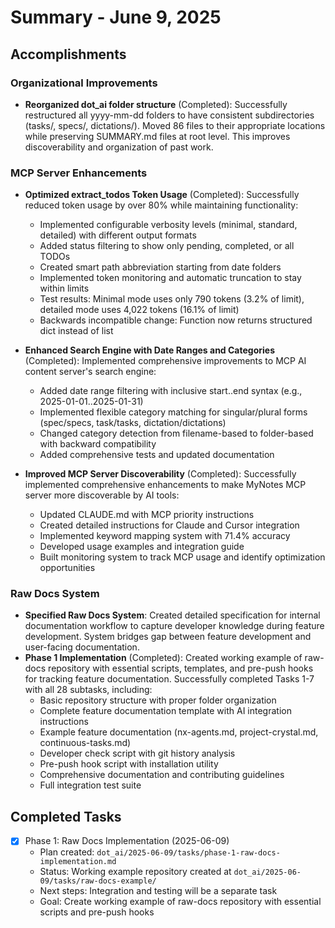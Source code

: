 # Summary - June 9, 2025

## Accomplishments

### Organizational Improvements
- **Reorganized dot_ai folder structure** (Completed): Successfully restructured all yyyy-mm-dd folders to have consistent subdirectories (tasks/, specs/, dictations/). Moved 86 files to their appropriate locations while preserving SUMMARY.md files at root level. This improves discoverability and organization of past work.

### MCP Server Enhancements
- **Optimized extract_todos Token Usage** (Completed): Successfully reduced token usage by over 80% while maintaining functionality:
  - Implemented configurable verbosity levels (minimal, standard, detailed) with different output formats
  - Added status filtering to show only pending, completed, or all TODOs
  - Created smart path abbreviation starting from date folders
  - Implemented token monitoring and automatic truncation to stay within limits
  - Test results: Minimal mode uses only 790 tokens (3.2% of limit), detailed mode uses 4,022 tokens (16.1% of limit)
  - Backwards incompatible change: Function now returns structured dict instead of list

- **Enhanced Search Engine with Date Ranges and Categories** (Completed): Implemented comprehensive improvements to MCP AI content server's search engine:
  - Added date range filtering with inclusive start..end syntax (e.g., 2025-01-01..2025-01-31)
  - Implemented flexible category matching for singular/plural forms (spec/specs, task/tasks, dictation/dictations)
  - Changed category detection from filename-based to folder-based with backward compatibility
  - Added comprehensive tests and updated documentation

- **Improved MCP Server Discoverability** (Completed): Successfully implemented comprehensive enhancements to make MyNotes MCP server more discoverable by AI tools:
  - Updated CLAUDE.md with MCP priority instructions
  - Created detailed instructions for Claude and Cursor integration
  - Implemented keyword mapping system with 71.4% accuracy
  - Developed usage examples and integration guide
  - Built monitoring system to track MCP usage and identify optimization opportunities

### Raw Docs System
- **Specified Raw Docs System**: Created detailed specification for internal documentation workflow to capture developer knowledge during feature development. System bridges gap between feature development and user-facing documentation.
- **Phase 1 Implementation** (Completed): Created working example of raw-docs repository with essential scripts, templates, and pre-push hooks for tracking feature documentation. Successfully completed Tasks 1-7 with all 28 subtasks, including:
  - Basic repository structure with proper folder organization
  - Complete feature documentation template with AI integration instructions
  - Example feature documentation (nx-agents.md, project-crystal.md, continuous-tasks.md)
  - Developer check script with git history analysis
  - Pre-push hook script with installation utility
  - Comprehensive documentation and contributing guidelines
  - Full integration test suite

## Completed Tasks

- [x] Phase 1: Raw Docs Implementation (2025-06-09)
  - Plan created: `dot_ai/2025-06-09/tasks/phase-1-raw-docs-implementation.md`
  - Status: Working example repository created at `dot_ai/2025-06-09/tasks/raw-docs-example/`
  - Next steps: Integration and testing will be a separate task
  - Goal: Create working example of raw-docs repository with essential scripts and pre-push hooks

